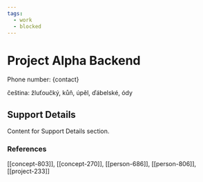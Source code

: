 ```yaml
---
tags:
  - work
  - blocked
---
```


# Project Alpha Backend

Phone number: {contact}

čeština: žluťoučký, kůň, úpěl, ďábelské, ódy

## Support Details

Content for Support Details section.


### References
[[concept-803]], [[concept-270]], [[person-686]], [[person-806]], [[project-233]]
